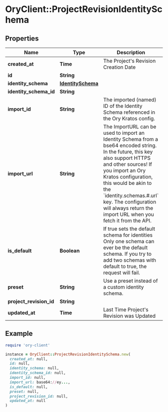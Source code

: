 # OryClient::ProjectRevisionIdentitySchema

## Properties

| Name | Type | Description | Notes |
| ---- | ---- | ----------- | ----- |
| **created_at** | **Time** | The Project&#39;s Revision Creation Date | [optional][readonly] |
| **id** | **String** |  | [optional] |
| **identity_schema** | [**IdentitySchema**](IdentitySchema.md) |  | [optional] |
| **identity_schema_id** | **String** |  | [optional] |
| **import_id** | **String** | The imported (named) ID of the Identity Schema referenced in the Ory Kratos config. | [optional] |
| **import_url** | **String** | The ImportURL can be used to import an Identity Schema from a bse64 encoded string. In the future, this key also support HTTPS and other sources!  If you import an Ory Kratos configuration, this would be akin to the &#x60;identity.schemas.#.url&#x60; key.  The configuration will always return the import URL when you fetch it from the API. | [optional] |
| **is_default** | **Boolean** | If true sets the default schema for identities  Only one schema can ever be the default schema. If you try to add two schemas with default to true, the request will fail. | [optional] |
| **preset** | **String** | Use a preset instead of a custom identity schema. | [optional] |
| **project_revision_id** | **String** |  | [optional] |
| **updated_at** | **Time** | Last Time Project&#39;s Revision was Updated | [optional][readonly] |

## Example

```ruby
require 'ory-client'

instance = OryClient::ProjectRevisionIdentitySchema.new(
  created_at: null,
  id: null,
  identity_schema: null,
  identity_schema_id: null,
  import_id: null,
  import_url: base64://ey...,
  is_default: null,
  preset: null,
  project_revision_id: null,
  updated_at: null
)
```

